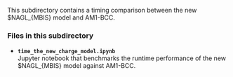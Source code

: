 This subdirectory contains a timing comparison between the new  $NAGL_{MBIS} model and AM1-BCC.

### Files in this subdirectory

- **`time_the_new_charge_model.ipynb`**  
  Jupyter notebook that benchmarks the runtime performance of the new  $NAGL_{MBIS} model against AM1-BCC.

